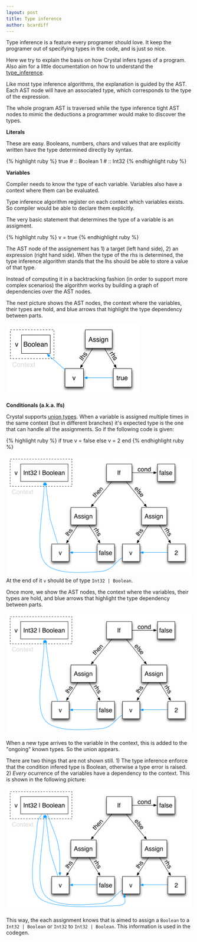 ```yaml
---
layout: post
title: Type inference
author: bcardiff
---
```


Type inference is a feature every programer should love. It keep the programer out of specifying types in the code, and is just so nice.

Here we try to explain the basis on how Crystal infers types of a program. Also aim for a little documentation on how to understand the [type_inference](https://github.com/manastech/crystal/blob/master/lib/crystal/type_inference.rb).

Like most type inference algorithms, the explanation is guided by the AST. Each AST node will have an associated type, which corresponds to the type of the expression.

The whole program AST is traversed while the type inference tight AST nodes to mimic the deductions a programmer would make to discover the types.

**Literals**

These are easy. Booleans, numbers, chars and values that are explicitly written have the type determined directly by syntax.

{% highlight ruby %}
true # :: Boolean
1 # :: Int32
{% endhighlight ruby %}

**Variables**

Compiler needs to know the type of each variable. Variables also have a context where them can be evaluated.

Type inference algorithm register on each context which variables exists. So compiler would be able to declare them explicitly.

The very basic statement that determines the type of a variable is an assigment.

{% highlight ruby %}
v = true
{% endhighlight ruby %}

The AST node of the assignement has 1) a target (left hand side), 2) an expression (right hand side). When the type of the rhs is determined, the type inference algorithm stands that the lhs should be able to store a value of that type.

Instead of computing it in a backtracking fashion (in order to support more complex scenarios) the algorithm works by building a graph of dependencies over the AST nodes.

The next picture shows the AST nodes, the context where the variables, their types are hold, and blue arrows that highlight the type dependency between parts.

![](/images/type-inference/assign-variable.png)

**Conditionals (a.k.a. Ifs)**

Crystal supports [union types](http://en.wikipedia.org/wiki/Union_type). When a variable is assigned multiple times in the same context (but in different branches) it's expected type is the one that can handle all the assignments. So if the following code is given:

{% highlight ruby %}
if true
  v = false
else
  v = 2
end
{% endhighlight ruby %}

![](/images/type-inference/conditional-1.png)
At the end of it `v` should be of type `Int32 | Boolean`.

Once more, we show the AST nodes, the context where the variables, their types are hold, and blue arrows that highlight the type dependency between parts.

![](/images/type-inference/conditional-1.png)

When a new type arrives to the variable in the context, this is added to the "ongoing" known types. So the union appears.

There are two things that are not shown still. 1) The type inference enforce that the condition infered type is Boolean, otherwise a type error is raised. 2) *Every* ocurrence of the variables have a dependency to the context. This is shown in the following picture:

![](/images/type-inference/conditional-2.png)

This way, the each assignment knows that is aimed to assign a `Boolean` to a `Int32 | Boolean` or `Int32` to `Int32 | Boolean`. This information is used in the codegen.

